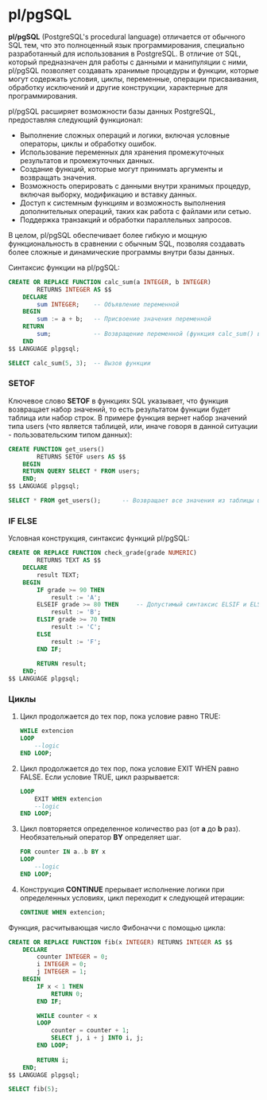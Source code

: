 # pl/pgSQL

<b>pl/pgSQL</b> (PostgreSQL's procedural language) отличается от обычного SQL тем, что это полноценный язык программирования, специально разработанный для использования в PostgreSQL. В отличие от SQL, который предназначен для работы с данными и манипуляции с ними, pl/pgSQL позволяет создавать хранимые процедуры и функции, которые могут содержать условия, циклы, переменные, операции присваивания, обработку исключений и другие конструкции, характерные для программирования.

pl/pgSQL расширяет возможности базы данных PostgreSQL, предоставляя следующий функционал:
* Выполнение сложных операций и логики, включая условные операторы, циклы и обработку ошибок.
* Использование переменных для хранения промежуточных результатов и промежуточных данных.
* Создание функций, которые могут принимать аргументы и возвращать значения.
* Возможность оперировать с данными внутри хранимых процедур, включая выборку, модификацию и вставку данных.
* Доступ к системным функциям и возможность выполнения дополнительных операций, таких как работа с файлами или сетью.
* Поддержка транзакций и обработки параллельных запросов.

В целом, pl/pgSQL обеспечивает более гибкую и мощную функциональность в сравнении с обычным SQL, позволяя создавать более сложные и динамические программы внутри базы данных.

Синтаксис функции на pl/pgSQL:
```sql
CREATE OR REPLACE FUNCTION calc_sum(a INTEGER, b INTEGER) 
        RETURNS INTEGER AS $$
    DECLARE 
        sum INTEGER;    -- Объявление переменной
    BEGIN
        sum := a + b;   -- Присвоение значения переменной
    RETURN
        sum;            -- Возвращение переменной (функция calc_sum() возвращает переменную sum) 
    END
$$ LANGUAGE plpgsql;

SELECT calc_sum(5, 3);  -- Вызов функции
```

### SETOF

Ключевое слово <b>SETOF</b> в функциях SQL указывает, что функция возвращает набор значений, то есть результатом функции будет таблица или набор строк. В примере функция вернет набор значений типа users (что является таблицей, или, иначе говоря в данной ситуации - пользовательским типом данных):
```sql
CREATE FUNCTION get_users() 
        RETURNS SETOF users AS $$
    BEGIN
    RETURN QUERY SELECT * FROM users;
    END;
$$ LANGUAGE plpgsql;

SELECT * FROM get_users();      -- Возвращает все значения из таблицы users
```

### IF ELSE

Условная конструкция, синтаксис функций pl/pgSQL:
```sql
CREATE OR REPLACE FUNCTION check_grade(grade NUMERIC) 
        RETURNS TEXT AS $$
    DECLARE
        result TEXT;
    BEGIN
        IF grade >= 90 THEN
            result := 'A';
        ELSEIF grade >= 80 THEN     -- Допустимый синтаксис ELSIF и ELSEIF
            result := 'B';
        ELSIF grade >= 70 THEN
            result := 'C';
        ELSE
            result := 'F';
        END IF;
        
        RETURN result;
    END;
$$ LANGUAGE plpgsql;
```

### Циклы

1.  Цикл продолжается до тех пор, пока условие равно TRUE:

    ```sql
    WHILE extencion
    LOOP
        --logic
    END LOOP;
    ```

2.  Цикл продолжается до тех пор, пока условие EXIT WHEN равно FALSE. Если условие TRUE, цикл разрывается:

    ```sql
    LOOP
        EXIT WHEN extencion
        --logic
    END LOOP;
    ```

3.  Цикл повторяется определенное количество раз (от <b>a</b> до <b>b</b> раз). Необязательный оператор <b>BY</b> определяет шаг.

    ```sql
    FOR counter IN a..b BY x
    LOOP
        --logic
    END LOOP;
    ```
    
4.  Конструкция <b>CONTINUE</b> прерывает исполнение логики при определенных условиях, цикл переходит к следующей итерации:

    ```sql
    CONTINUE WHEN extencion;
    ```


Функция, расчитывающая число Фибоначчи с помощью цикла:
```sql
CREATE OR REPLACE FUNCTION fib(x INTEGER) RETURNS INTEGER AS $$
    DECLARE
        counter INTEGER = 0;
        i INTEGER = 0;
        j INTEGER = 1;
    BEGIN
        IF x < 1 THEN
            RETURN 0;
        END IF;

        WHILE counter < x
        LOOP
            counter = counter + 1;
            SELECT j, i + j INTO i, j;
        END LOOP;
		
		RETURN i;
    END;     
$$ LANGUAGE plpgsql;

SELECT fib(5);
```
